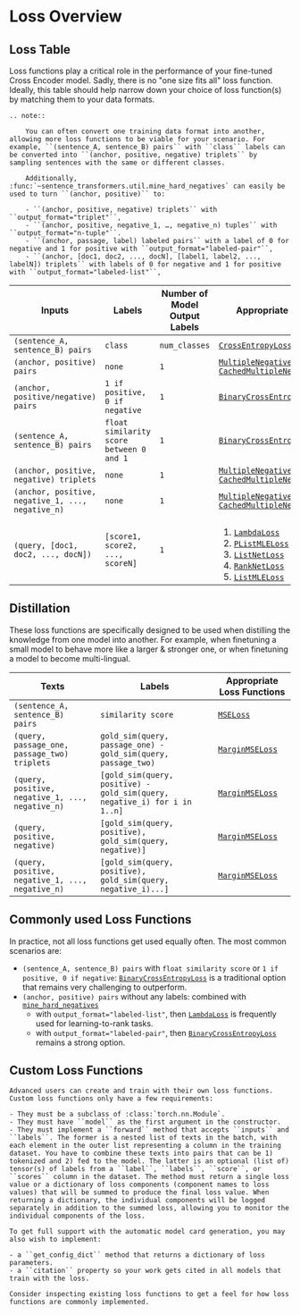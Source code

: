 # Loss Overview

## Loss Table

Loss functions play a critical role in the performance of your fine-tuned Cross Encoder model. Sadly, there is no "one size fits all" loss function. Ideally, this table should help narrow down your choice of loss function(s) by matching them to your data formats.

```{eval-rst}
.. note:: 

    You can often convert one training data format into another, allowing more loss functions to be viable for your scenario. For example, ``(sentence_A, sentence_B) pairs`` with ``class`` labels can be converted into ``(anchor, positive, negative) triplets`` by sampling sentences with the same or different classes.

    Additionally, :func:`~sentence_transformers.util.mine_hard_negatives` can easily be used to turn ``(anchor, positive)`` to:

    - ``(anchor, positive, negative) triplets`` with ``output_format="triplet"``, 
    - ``(anchor, positive, negative_1, …, negative_n) tuples`` with ``output_format="n-tuple"``.
    - ``(anchor, passage, label) labeled pairs`` with a label of 0 for negative and 1 for positive with ``output_format="labeled-pair"``,
    - ``(anchor, [doc1, doc2, ..., docN], [label1, label2, ..., labelN]) triplets`` with labels of 0 for negative and 1 for positive with ``output_format="labeled-list"``, 
```

| Inputs                                            | Labels                                   | Number of Model Output Labels | Appropriate Loss Functions                                                                                                                                                                                                                                                                                                                                                                                                                                                                                                                          |
|---------------------------------------------------|------------------------------------------|-------------------------------|-----------------------------------------------------------------------------------------------------------------------------------------------------------------------------------------------------------------------------------------------------------------------------------------------------------------------------------------------------------------------------------------------------------------------------------------------------------------------------------------------------------------------------------------------------|
| `(sentence_A, sentence_B) pairs`                  | `class`                                  | `num_classes`                 | <a href="../package_reference/cross_encoder/losses.html#crossentropyloss">`CrossEntropyLoss`</a>                                                                                                                                                                                                                                                                                                                                                                                                                                                    |
| `(anchor, positive) pairs`                        | `none`                                   | `1`                           | <a href="../package_reference/cross_encoder/losses.html#multiplenegativesrankingloss">`MultipleNegativesRankingLoss`</a><br><a href="../package_reference/cross_encoder/losses.html#cachedmultiplenegativesrankingloss">`CachedMultipleNegativesRankingLoss`</a>                                                                                                                                                                                                                                                                                    |
| `(anchor, positive/negative) pairs`               | `1 if positive, 0 if negative`           | `1`                           | <a href="../package_reference/cross_encoder/losses.html#binarycrossentropyloss">`BinaryCrossEntropyLoss`</a>                                                                                                                                                                                                                                                                                                                                                                                                                                        |
| `(sentence_A, sentence_B) pairs`                  | `float similarity score between 0 and 1` | `1`                           | <a href="../package_reference/cross_encoder/losses.html#binarycrossentropyloss">`BinaryCrossEntropyLoss`</a>                                                                                                                                                                                                                                                                                                                                                                                                                                        |
| `(anchor, positive, negative) triplets`           | `none`                                   | `1`                           | <a href="../package_reference/cross_encoder/losses.html#multiplenegativesrankingloss">`MultipleNegativesRankingLoss`</a><br><a href="../package_reference/cross_encoder/losses.html#cachedmultiplenegativesrankingloss">`CachedMultipleNegativesRankingLoss`</a>                                                                                                                                                                                                                                                                                    |
| `(anchor, positive, negative_1, ..., negative_n)` | `none`                                   | `1`                           | <a href="../package_reference/cross_encoder/losses.html#multiplenegativesrankingloss">`MultipleNegativesRankingLoss`</a><br><a href="../package_reference/cross_encoder/losses.html#cachedmultiplenegativesrankingloss">`CachedMultipleNegativesRankingLoss`</a>                                                                                                                                                                                                                                                                                    |
| `(query, [doc1, doc2, ..., docN])`                | `[score1, score2, ..., scoreN]`          | `1`                           | <ol style="margin-bottom: 0;line-height: inherit;"><li><a href="../package_reference/cross_encoder/losses.html#lambdaloss">`LambdaLoss`</a></li><li><a href="../package_reference/cross_encoder/losses.html#plistmleloss">`PListMLELoss`</a></li><li><a href="../package_reference/cross_encoder/losses.html#listnetloss">`ListNetLoss`</a></li><li><a href="../package_reference/cross_encoder/losses.html#ranknetloss">`RankNetLoss`</a></li><li><a href="../package_reference/cross_encoder/losses.html#listmleloss">`ListMLELoss`</a></li></ol> |

## Distillation

These loss functions are specifically designed to be used when distilling the knowledge from one model into another.
For example, when finetuning a small model to behave more like a larger & stronger one, or when finetuning a model to become multi-lingual.

| Texts                                             | Labels                                                                    | Appropriate Loss Functions                                                                 |
|---------------------------------------------------|---------------------------------------------------------------------------|--------------------------------------------------------------------------------------------|
| `(sentence_A, sentence_B) pairs`                  | `similarity score`                                                        | <a href="../package_reference/cross_encoder/losses.html#mseloss">`MSELoss`</a>             |
| `(query, passage_one, passage_two) triplets`      | `gold_sim(query, passage_one) - gold_sim(query, passage_two)`             | <a href="../package_reference/cross_encoder/losses.html#marginmseloss">`MarginMSELoss`</a> |
| `(query, positive, negative_1, ..., negative_n)`  | `[gold_sim(query, positive) - gold_sim(query, negative_i) for i in 1..n]` | <a href="../package_reference/cross_encoder/losses.html#marginmseloss">`MarginMSELoss`</a> |
| `(query, positive, negative)`                     | `[gold_sim(query, positive), gold_sim(query, negative)]`                  | <a href="../package_reference/cross_encoder/losses.html#marginmseloss">`MarginMSELoss`</a> |
| `(query, positive, negative_1, ..., negative_n) ` | `[gold_sim(query, positive), gold_sim(query, negative_i)...] `            | <a href="../package_reference/cross_encoder/losses.html#marginmseloss">`MarginMSELoss`</a> |

## Commonly used Loss Functions

In practice, not all loss functions get used equally often. The most common scenarios are:

- `(sentence_A, sentence_B) pairs` with `float similarity score` or `1 if positive, 0 if negative`: <a href="../package_reference/cross_encoder/losses.html#binarycrossentropyloss"><code>BinaryCrossEntropyLoss</code></a> is a traditional option that remains very challenging to outperform.
- `(anchor, positive) pairs` without any labels: combined with <a href="../package_reference/util.html#sentence_transformers.util.mine_hard_negatives"><code>mine_hard_negatives</code></a>
  - with <code>output_format="labeled-list"</code>, then <a href="../package_reference/cross_encoder/losses.html#lambdaloss"><code>LambdaLoss</code></a> is frequently used for learning-to-rank tasks.
  - with <code>output_format="labeled-pair"</code>, then <a href="../package_reference/cross_encoder/losses.html#binarycrossentropyloss"><code>BinaryCrossEntropyLoss</code></a> remains a strong option.

## Custom Loss Functions

```{eval-rst}
Advanced users can create and train with their own loss functions. Custom loss functions only have a few requirements:

- They must be a subclass of :class:`torch.nn.Module`.
- They must have ``model`` as the first argument in the constructor.
- They must implement a ``forward`` method that accepts ``inputs`` and ``labels``. The former is a nested list of texts in the batch, with each element in the outer list representing a column in the training dataset. You have to combine these texts into pairs that can be 1) tokenized and 2) fed to the model. The latter is an optional (list of) tensor(s) of labels from a ``label``, ``labels``, ``score``, or ``scores`` column in the dataset. The method must return a single loss value or a dictionary of loss components (component names to loss values) that will be summed to produce the final loss value. When returning a dictionary, the individual components will be logged separately in addition to the summed loss, allowing you to monitor the individual components of the loss.

To get full support with the automatic model card generation, you may also wish to implement:

- a ``get_config_dict`` method that returns a dictionary of loss parameters.
- a ``citation`` property so your work gets cited in all models that train with the loss.

Consider inspecting existing loss functions to get a feel for how loss functions are commonly implemented.
```
